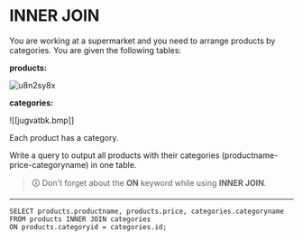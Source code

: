 # INNER JOIN
You are working at a supermarket and you need to arrange products by categories. You are given the following tables:  
  
**products:**

![u8n2sy8x](https://user-images.githubusercontent.com/94882786/165196877-e3ac3c84-8a76-400a-8cf4-13d5e7f8c61f.jpg)

**categories:**

![[jugvatbk.bmp]]

Each product has a category.  

Write a query to output all products with their categories (productname-price-categoryname) in one table.

>🛈 Don't forget about the **ON** keyword while using **INNER JOIN**.

---

```mysql
SELECT products.productname, products.price, categories.categoryname
FROM products INNER JOIN categories
ON products.categoryid = categories.id;
```
